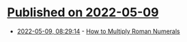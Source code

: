 # [Published on 2022-05-09](index.md)

* [2022-05-09, 08:29:14](https://news.ycombinator.com/item?id=31311811) - [How to Multiply Roman Numerals](https://rbutterworth.nfshost.com/Tables/romanmult/)
